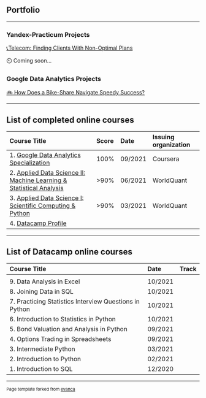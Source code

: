 ## Portfolio

---

### Yandex-Practicum Projects

[📞Telecom: Finding Clients With Non-Optimal Plans](https://github.com/MicSeit/data_projects/tree/main/yandex_practicum/telecom)

⏲️ Coming soon...



### Google Data Analytics Projects

[🚲 How Does a Bike-Share Navigate Speedy Success?](https://github.com/MicSeit/data_projects/tree/main/google_data_analytics/bike_share)


---
## List of completed online courses

| Course Title | Score | Date | Issuing organization | 
| :---------------------- | :---------------------- | :---------------------- | :---------------------- |
| 1. [Google Data Analytics Specialization](https://www.coursera.org/account/accomplishments/specialization/certificate/EMQVCTAN9UXV) | 100% | 09/2021 | Coursera |
| 2. [Applied Data Science II: Machine Learning & Statistical Analysis](https://www.credly.com/badges/6c8af3f0-6377-4544-b172-37a10cd4ea5c?source=linked_in_profile) | >90% | 06/2021 | WorldQuant |
| 3. [Applied Data Science I: Scientific Computing & Python](https://www.credly.com/badges/d08abf0a-ac94-4307-8e34-541f049723ca?source=linked_in_profile) | >90% | 03/2021 | WorldQuant |
| 4. [Datacamp Profile](https://www.datacamp.com/profile/MicSeit) |

---
## List of Datacamp online courses

| Course Title | Date | Track |
| :---------------------- | :---------------------- | :---------------------- |
|  |  |  
| 9. Data Analysis in Excel | 10/2021 |
| 8. Joining Data in SQL | 10/2021 |
| 7. Practicing Statistics Interview Questions in Python | 10/2021 |
| 6. Introduction to Statistics in Python | 10/2021 |
| 5. Bond Valuation and Analysis in Python | 09/2021 |
| 4. Options Trading in Spreadsheets | 09/2021 |
| 3. Intermediate Python | 03/2021 |
| 2. Introduction to Python | 02/2021 |
| 1. Introduction to SQL | 12/2020 |



 ---

<p style="font-size:11px">Page template forked from <a href="https://github.com/evanca/quick-portfolio">evanca</a></p>
